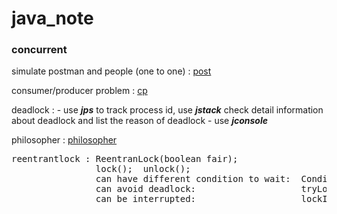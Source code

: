 # java_note

### concurrent

simulate postman and people (one to one) : [post](concurrent/src/com/post)

consumer/producer problem : [cp](concurrent/scr/com/cp)

deadlock : - use ***jps*** to track process id, use ***jstack*** check detail information about deadlock and list the reason of deadlock - use ***jconsole***

philosopher : [philosopher](concurrent/src/com/eat)

<pre>
reentrantlock : ReentranLock(boolean fair);
                lock();  unlock();
                can have different condition to wait:  Condition newCondition = new Condition();   newCondition.await();   signal();   signalAll();
                can avoid deadlock:                    tryLock(time:"", unit:"");
                can be interrupted:                    lockInterruptibly();
</pre>
